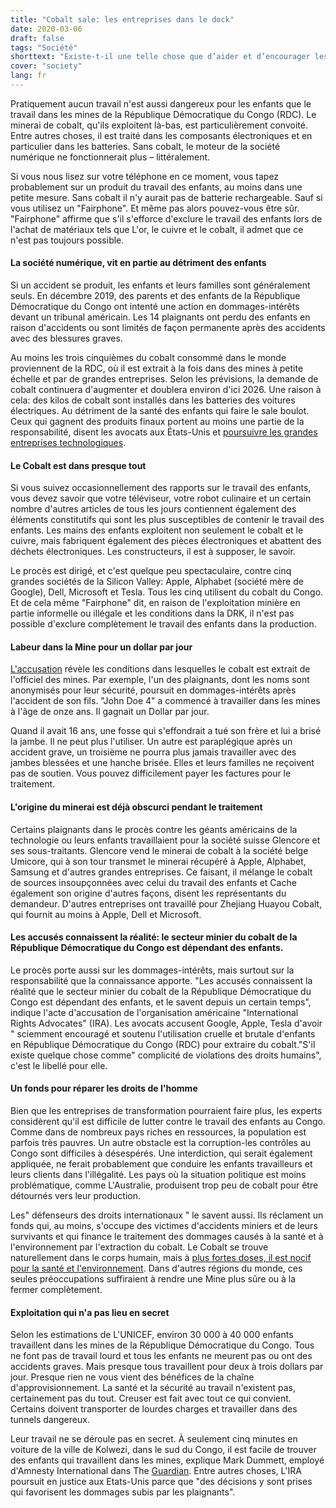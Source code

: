 ```yaml
---
title: "Cobalt sale: les entreprises dans le dock"
date: 2020-03-06
draft: false
tags: "Société"
shorttext: "Existe-t-il une telle chose que d’aider et d’encourager les violations des droits de l’homme? Oui, trouvez des avocats américains et des poursuites pour les enfants travailleurs congolais."
cover: "society"
lang: fr
---
```


Pratiquement aucun travail n'est aussi dangereux pour les enfants que le travail dans les mines de la République Démocratique du Congo (RDC). Le minerai de cobalt, qu'ils exploitent là-bas, est particulièrement convoité. Entre autres choses, il est traité dans les composants électroniques et en particulier dans les batteries. Sans cobalt, le moteur de la société numérique ne fonctionnerait plus – littéralement.

Si vous nous lisez sur votre téléphone en ce moment, vous tapez probablement sur un produit du travail des enfants, au moins dans une petite mesure. Sans cobalt il n'y aurait pas de batterie rechargeable. Sauf si vous utilisez un "Fairphone". Et même pas alors pouvez-vous être sûr. "Fairphone" affirme que s'il s'efforce d'exclure le travail des enfants lors de l'achat de matériaux tels que L'or, le cuivre et le cobalt, il admet que ce n'est pas toujours possible.

#### La société numérique, vit en partie au détriment des enfants

Si un accident se produit, les enfants et leurs familles sont généralement seuls. En décembre 2019, des parents et des enfants de la République Démocratique du Congo ont intenté une action en dommages-intérêts devant un tribunal américain. Les 14 plaignants ont perdu des enfants en raison d'accidents ou sont limités de façon permanente après des accidents avec des blessures graves.

Au moins les trois cinquièmes du cobalt consommé dans le monde proviennent de la RDC, où il est extrait à la fois dans des mines à petite échelle et par de grandes entreprises. Selon les prévisions, la demande de cobalt continuera d'augmenter et doublera environ d'ici 2026. Une raison à cela: des kilos de cobalt sont installés dans les batteries des voitures électriques. Au détriment de la santé des enfants qui faire le sale boulot. Ceux qui gagnent des produits finaux portent au moins une partie de la responsabilité, disent les avocats aux États-Unis et [poursuivre les grandes entreprises technologiques](https://www.theguardian.com/global-development/2019/dec/16/apple-and-google-named-in-us-lawsuit-over-congolese-child-cobalt-mining-deaths "Apple and Google named in US lawsuit over Congolese child cobalt mining deaths").

#### Le Cobalt est dans presque tout

Si vous suivez occasionnellement des rapports sur le travail des enfants, vous devez savoir que votre téléviseur, votre robot culinaire et un certain nombre d'autres articles de tous les jours contiennent également des éléments constitutifs qui sont les plus susceptibles de contenir le travail des enfants. Les mains des enfants exploitent non seulement le cobalt et le cuivre, mais fabriquent également des pièces électroniques et abattent des déchets électroniques. Les constructeurs, il est à supposer, le savoir.

Le procès est dirigé, et c'est quelque peu spectaculaire, contre cinq grandes sociétés de la Silicon Valley: Apple, Alphabet (société mère de Google), Dell, Microsoft et Tesla. Tous les cinq utilisent du cobalt du Congo. Et de cela même "Fairphone" dit, en raison de l'exploitation minière en partie informelle ou illégale et les conditions dans la DRK, il n'est pas possible d'exclure complètement le travail des enfants dans la production.

#### Labeur dans la Mine pour un dollar par jour

[L'accusation](/static/downloads/Case-1-19-cv-03737.pdf "Case 1:19-cv-03737") révèle les conditions dans lesquelles le cobalt est extrait de l'officiel des mines. Par exemple, l'un des plaignants, dont les noms sont anonymisés pour leur sécurité, poursuit en dommages-intérêts après l'accident de son fils. "John Doe 4" a commencé à travailler dans les mines à l'âge de onze ans. Il gagnait un Dollar par jour.

Quand il avait 16 ans, une fosse qui s'effondrait a tué son frère et lui a brisé la jambe. Il ne peut plus l'utiliser. Un autre est paraplégique après un accident grave, un troisième ne pourra plus jamais travailler avec des jambes blessées et une hanche brisée. Elles et leurs familles ne reçoivent pas de soutien. Vous pouvez difficilement payer les factures pour le traitement.

#### L'origine du minerai est déjà obscurci pendant le traitement

Certains plaignants dans le procès contre les géants américains de la technologie ou leurs enfants travaillaient pour la société suisse Glencore et ses sous-traitants. Glencore vend le minerai de cobalt à la société belge Umicore, qui à son tour transmet le minerai récupéré à Apple, Alphabet, Samsung et d'autres grandes entreprises. Ce faisant, il mélange le cobalt de sources insoupçonnées avec celui du travail des enfants et Cache également son origine d'autres façons, disent les représentants du demandeur. D'autres entreprises ont travaillé pour Zhejiang Huayou Cobalt, qui fournit au moins à Apple, Dell et Microsoft.

#### Les accusés connaissent la réalité: le secteur minier du cobalt de la République Démocratique du Congo est dépendant des enfants.

Le procès porte aussi sur les dommages-intérêts, mais surtout sur la responsabilité que la connaissance apporte. "Les accusés connaissent la réalité que le secteur minier du cobalt de la République Démocratique du Congo est dépendant des enfants, et le savent depuis un certain temps", indique l'acte d'accusation de l'organisation américaine "International Rights Advocates" (IRA). Les avocats accusent Google, Apple, Tesla d'avoir " sciemment encouragé et soutenu l'utilisation cruelle et brutale d'enfants en République Démocratique du Congo (RDC) pour extraire du cobalt."S'il existe quelque chose comme" complicité de violations des droits humains", c'est le libellé pour elle.

#### Un fonds pour réparer les droits de l'homme 

Bien que les entreprises de transformation pourraient faire plus, les experts considèrent qu'il est difficile de lutter contre le travail des enfants au Congo. Comme dans de nombreux pays riches en ressources, la population est parfois très pauvres. Un autre obstacle est la corruption-les contrôles au Congo sont difficiles à désespérés. Une interdiction, qui serait également appliquée, ne ferait probablement que conduire les enfants travailleurs et leurs clients dans l'illégalité. Les pays où la situation politique est moins problématique, comme L'Australie, produisent trop peu de cobalt pour être détournés vers leur production.

Les" défenseurs des droits internationaux " le savent aussi. Ils réclament un fonds qui, au moins, s'occupe des victimes d'accidents miniers et de leurs survivants et qui finance le traitement des dommages causés à la santé et à l'environnement par l'extraction du cobalt. Le Cobalt se trouve naturellement dans le corps humain, mais à [plus fortes doses, il est nocif pour la santé et l'environnement](https://www.theguardian.com/global-development/2019/dec/18/how-the-race-for-cobalt-risks-turning-it-from-miracle-metal-to-deadly-chemical "How the race for cobalt risks turning it from miracle metal to deadly chemical"). Dans d'autres régions du monde, ces seules préoccupations suffiraient à rendre une Mine plus sûre ou à la fermer complètement.

#### Exploitation qui n'a pas lieu en secret

Selon les estimations de L'UNICEF, environ 30 000 à 40 000 enfants travaillent dans les mines de la République Démocratique du Congo. Tous ne font pas de travail lourd et tous les enfants ne meurent pas ou ont des accidents graves. Mais presque tous travaillent pour deux à trois dollars par jour. Presque rien ne vous vient des bénéfices de la chaîne d'approvisionnement. La santé et la sécurité au travail n'existent pas, certainement pas du tout. Creuser est fait avec tout ce qui convient. Certains doivent transporter de lourdes charges et travailler dans des tunnels dangereux.

Leur travail ne se déroule pas en secret. À seulement cinq minutes en voiture de la ville de Kolwezi, dans le sud du Congo, il est facile de trouver des enfants qui travaillent dans les mines, explique Mark Dummett, employé d'Amnesty International dans The [Guardian](https://www.theguardian.com/environment/2020/jan/05/cutting-cobalt-challenge-battery-industry-electric-cars-congo "Cutting battery industry's reliance on cobalt will be an uphill task"). Entre autres choses, L'IRA poursuit en justice aux Etats-Unis parce que "des décisions y sont prises qui favorisent les dommages subis par les plaignants".
